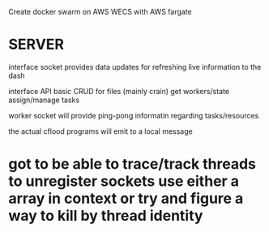 Create docker swarm on AWS WECS with AWS fargate 

# SERVER 



interface socket 
provides data updates for refreshing live information to the dash 

interface API 
basic CRUD for files (mainly crain)
get workers/state 
assign/manage tasks 

worker socket
will provide ping-pong informatin regarding tasks/resources 



the actual cflood programs will emit to a local message 


# got to be able to trace/track threads to unregister sockets use either a array in context or try and figure a way to kill by thread identity 